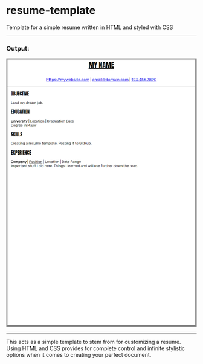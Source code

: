 # resume-template
Template for a simple resume written in HTML and styled with CSS

---

<h3>Output:</h3>

![](https://github.com/magarenzo/resume-template/blob/master/screenshots/resume.png)

---

This acts as a simple template to stem from for customizing a resume. Using HTML and CSS provides for complete control and infinite stylistic options when it comes to creating your perfect document.
